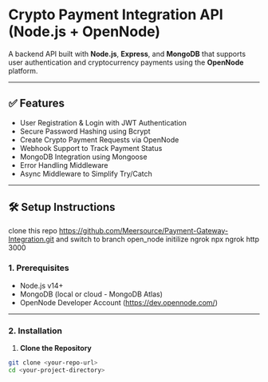# Crypto Payment Integration API (Node.js + OpenNode)

A backend API built with **Node.js**, **Express**, and **MongoDB** that supports user authentication and cryptocurrency payments using the **OpenNode** platform.

---

## ✅ Features

- User Registration & Login with JWT Authentication
- Secure Password Hashing using Bcrypt
- Create Crypto Payment Requests via OpenNode
- Webhook Support to Track Payment Status
- MongoDB Integration using Mongoose
- Error Handling Middleware
- Async Middleware to Simplify Try/Catch

---

## 🛠️ Setup Instructions
clone this repo https://github.com/Meersource/Payment-Gateway-Integration.git
and switch to branch open_node
initilize ngrok npx ngrok http 3000

### 1. Prerequisites

- Node.js v14+
- MongoDB (local or cloud - MongoDB Atlas)
- OpenNode Developer Account (https://dev.opennode.com/)

---

### 2. Installation

1. **Clone the Repository**
```bash
git clone <your-repo-url>
cd <your-project-directory>
